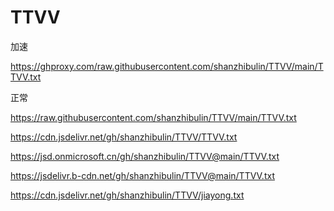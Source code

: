 # TTVV
加速


https://ghproxy.com/raw.githubusercontent.com/shanzhibulin/TTVV/main/TTVV.txt




正常

https://raw.githubusercontent.com/shanzhibulin/TTVV/main/TTVV.txt

https://cdn.jsdelivr.net/gh/shanzhibulin/TTVV/TTVV.txt



https://jsd.onmicrosoft.cn/gh/shanzhibulin/TTVV@main/TTVV.txt


https://jsdelivr.b-cdn.net/gh/shanzhibulin/TTVV@main/TTVV.txt


https://cdn.jsdelivr.net/gh/shanzhibulin/TTVV/jiayong.txt


